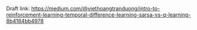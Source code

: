 Draft link: https://medium.com/@viethoangtranduong/intro-to-reinforcement-learning-temporal-difference-learning-sarsa-vs-q-learning-8b4184bb4978
